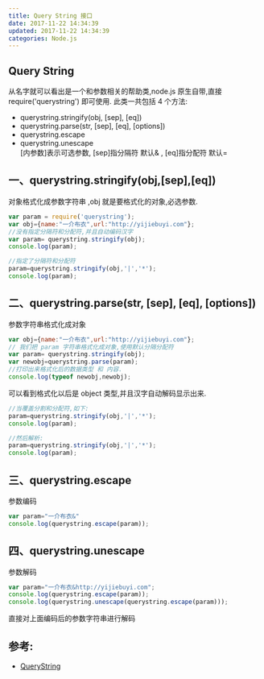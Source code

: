 ```yaml
---
title: Query String 接口
date: 2017-11-22 14:34:39
updated: 2017-11-22 14:34:39
categories: Node.js
---
```


## Query String
从名字就可以看出是一个和参数相关的帮助类,node.js 原生自带,直接 require('querystring') 即可使用.
此类一共包括 4 个方法:
- querystring.stringify(obj, [sep], [eq]) 
- querystring.parse(str, [sep], [eq], [options])
- querystring.escape    
- querystring.unescape  
[内参数]表示可选参数, [sep]指分隔符 默认& , [eq]指分配符 默认=

## 一、querystring.stringify(obj,[sep],[eq])

对象格式化成参数字符串 ,obj 就是要格式化的对象,必选参数.
```js
var param = require('querystring');
var obj={name:"一介布衣",url:"http://yijiebuyi.com"};
//没有指定分隔符和分配符,并且自动编码汉字
var param= querystring.stringify(obj);
console.log(param);

//指定了分隔符和分配符
param=querystring.stringify(obj,'|','*');
console.log(param);
```

## 二、querystring.parse(str, [sep], [eq], [options]) 
参数字符串格式化成对象
```js
var obj={name:"一介布衣",url:"http://yijiebuyi.com"};
// 我们把 param 字符串格式化成对象,使用默认分隔分配符
var param= querystring.stringify(obj);
var newobj=querystring.parse(param);
//打印出来格式化后的数据类型 和 内容.
console.log(typeof newobj,newobj);
```

可以看到格式化以后是 object 类型,并且汉字自动解码显示出来.
```js
//当覆盖分割和分配符,如下:
param=querystring.stringify(obj,'|','*');
console.log(param);

//然后解析:
param=querystring.stringify(obj,'|','*');
console.log(param);
```

## 三、querystring.escape
参数编码
```js
var param="一介布衣&" 
console.log(querystring.escape(param));
```

## 四、querystring.unescape  

参数解码
```js
var param="一介布衣&http://yijiebuyi.com";
console.log(querystring.escape(param));
console.log(querystring.unescape(querystring.escape(param)));
```
直接对上面编码后的参数字符串进行解码

## 参考:
- [QueryString](https://nodejs.org/dist/latest-v8.x/docs/api/querystring.html)